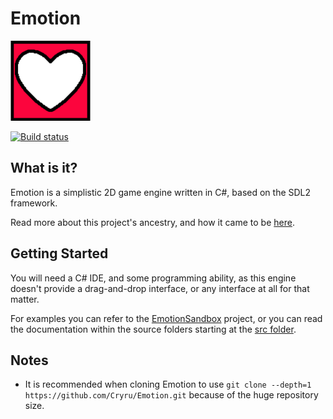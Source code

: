 # Emotion
<img src="EmotionLogo.png" width="128px" />

[![Build status](https://ci.appveyor.com/api/projects/status/qur90gc2wdhmd5ff/branch/master?svg=true)](https://ci.appveyor.com/project/Cryru/emotion/branch/master)

## What is it?

Emotion is a simplistic 2D game engine written in C#, based on the SDL2 framework.

Read more about this project's ancestry, and how it came to be [here](Documents/SoulEngine.md).

## Getting Started

You will need a C# IDE, and some programming ability, as this engine doesn't provide a drag-and-drop interface, or any interface at all for that matter.

For examples you can refer to the [EmotionSandbox](EmotionSandbox) project, or you can read the documentation within the source folders starting at the [src folder](/EmotionCore/src).

## Notes

- It is recommended when cloning Emotion to use ```git clone --depth=1 https://github.com/Cryru/Emotion.git``` because of the huge repository size.
